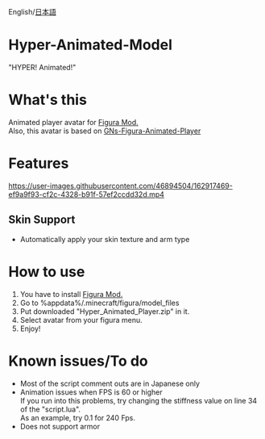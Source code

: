 
English/[日本語](https://github.com/Chuzume/Hyper-Animated-Model/blob/master/README_ja.md)


# Hyper-Animated-Model
"HYPER! Animated!"  

# What's this
Animated player avatar for [Figura Mod.](https://www.curseforge.com/minecraft/mc-mods/figura)  
Also, this avatar is based on [GNs-Figura-Animated-Player](https://github.com/GNamimates/GNs-Figura-Animated-Player)

# Features
https://user-images.githubusercontent.com/46894504/162917469-ef9a9f93-cf2c-4328-b91f-57ef2ccdd32d.mp4

## Skin Support
- Automatically apply your skin texture and arm type

# How to use
1. You have to install [Figura Mod.](https://www.curseforge.com/minecraft/mc-mods/figura)  
2. Go to %appdata%/.minecraft/figura/model_files  
3. Put downloaded "Hyper_Animated_Player.zip" in it.  
4. Select avatar from your figura menu.   
5. Enjoy!  

# Known issues/To do
- Most of the script comment outs are in Japanese only
- Animation issues when FPS is 60 or higher  
     If you run into this problems, try changing the stiffness value on line 34 of the "script.lua".  
     As an example, try 0.1 for 240 Fps.
- Does not support armor
